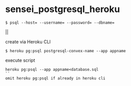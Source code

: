 # sensei_postgresql_heroku

```
$ psql --host= --username= --password= --dbname=

```
||

create via Heroku CLI
```
$ heroku pg:psql postgresql-convex-name --app appname
```
execute script
```
heroku pg:psql --app appname<database.sql
``
omit heroku pg:psql if already in heroku cli
